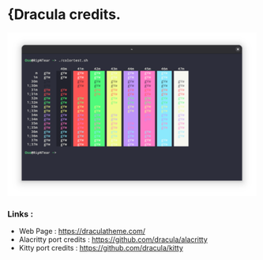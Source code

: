 # {Dracula credits.

![screenshot](./assets/screenshot.png)

### Links :
- Web Page : https://draculatheme.com/
- Alacritty port credits : https://github.com/dracula/alacritty 
- Kitty port credits : https://github.com/dracula/kitty
